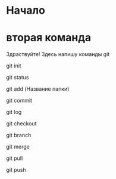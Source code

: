 

# Начало

# вторая команда

Здраствуйте! Здесь напишу команды git

git init

git status

git add (Название папки)

git commit

git log

git checkout

git branch

git merge

git pull

git push

